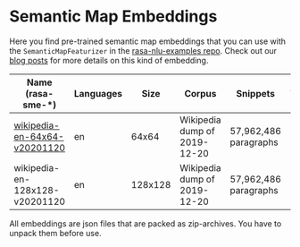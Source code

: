 # Semantic Map Embeddings

Here you find pre-trained semantic map embeddings that you can use with the `SemanticMapFeaturizer` in the [rasa-nlu-examples repo](https://github.com/RasaHQ/rasa-nlu-examples). Check out our [blog posts](https://blog.rasa.com/exploring-semantic-map-embeddings-1/) for more details on this kind of embedding.

| Name (rasa-sme-*)              | Languages | Size    | Corpus                       | Snippets              | Vocabulary          | Topology        | Density  |
|--------------------------------|-----------|---------|------------------------------|-----------------------|---------------------|-----------------|----------|
| [wikipedia-en-64x64-v20201120](https://github.com/RasaHQ/rasa-embeddings/raw/main/embeddings/semantic_map/wikipedia-en-64x64-v20201120/rasa-sme-wikipedia-en-64x64-v20201120.json.zip)   | en        | 64x64   | Wikipedia dump of 2019-12-20 | 57,962,486 paragraphs | 79,649 (lower case) | torus/hexagonal | up to 2% |
| wikipedia-en-128x128-v20201120 | en        | 128x128 | Wikipedia dump of 2019-12-20 | 57,962,486 paragraphs | 79,649 (lower case) | torus/hexagonal | up to 2% |

All embeddings are json files that are packed as zip-archives. You have to unpack them before use.
